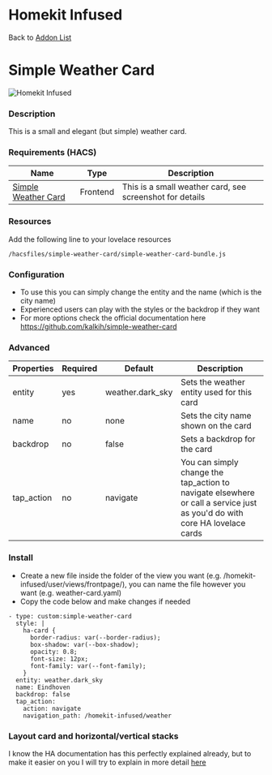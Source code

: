 # Homekit Infused

Back to [Addon List](../addon_list.md)

# Simple Weather Card
![Homekit Infused](../images/simple-weather-card.png)

### Description
This is a small and elegant (but simple) weather card.

### Requirements (HACS)

| Name | Type  | Description |
|----------------------------------|-------------|---------------------------------------------------------------------------------------------------------------------------------------------------------------------------------------------------------|
| [Simple Weather Card](https://github.com/kalkih/simple-weather-card) | Frontend | This is a small weather card, see screenshot for details |

### Resources
Add the following line to your lovelace resources 
```
/hacsfiles/simple-weather-card/simple-weather-card-bundle.js
```

### Configuration
- To use this you can simply change the entity and the name (which is the city name)
- Experienced users can play with the styles or the backdrop if they want
- For more options check the official documentation here https://github.com/kalkih/simple-weather-card

### Advanced

| Properties | Required | Default | Description |
|----------------------------------|-------------|----------------------------------|----------------------------------------------------------------------------------------------------------------------------------------------------------------------|
| entity | yes | weather.dark_sky | Sets the weather entity used for this card |
| name | no | none | Sets the city name shown on the card |
| backdrop | no | false | Sets a backdrop for the card |
| tap_action | no | navigate | You can simply change the tap_action to navigate elsewhere or call a service just as you'd do with core HA lovelace cards |


### Install
- Create a new file inside the folder of the view you want (e.g. /homekit-infused/user/views/frontpage/), you can name the file however you want (e.g. weather-card.yaml)
- Copy the code below and make changes if needed

```
- type: custom:simple-weather-card                    
  style: |
    ha-card {
      border-radius: var(--border-radius);
      box-shadow: var(--box-shadow);
      opacity: 0.8;
      font-size: 12px;
      font-family: var(--font-family);
    }                      
  entity: weather.dark_sky
  name: Eindhoven
  backdrop: false
  tap_action:
    action: navigate
    navigation_path: /homekit-infused/weather
```

### Layout card and horizontal/vertical stacks
I know the HA documentation has this perfectly explained already, but to make it easier on you I will try to explain in more detail [here](../addons/stacks.md)
